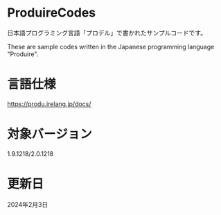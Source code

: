 # ProduireCodes
日本語プログラミング言語「プロデル」で書かれたサンプルコードです。

These are sample codes written in the Japanese programming language "Produire".

# 言語仕様
https://produ.irelang.jp/docs/

# 対象バージョン
1.9.1218/2.0.1218

# 更新日
2024年2月3日